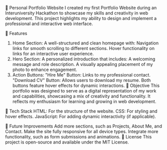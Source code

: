 🌟 Personal Portfolio Website
I created my first Portfolio Website during an Interuniversity Hackathon to showcase my skills and creativity in web development. This project highlights my ability to design and implement a professional and interactive web interface.

🚀 Features
1. Home Section:
A well-structured and clean homepage with:
Navigation links for smooth scrolling to different sections.
Hover functionality on links for an interactive user experience.
2. Hero Section:
A personalized introduction that includes:
A welcoming message and role description.
A visually appealing placement of my photo to enhance engagement.
3. Action Buttons:
"Hire Me" Button: Links to my professional contact.
"Download CV" Button: Allows users to download my resume.
Both buttons feature hover effects for dynamic interactions.
🎯 Objective
This portfolio was designed to serve as a digital representation of my work and capabilities, showcasing a mix of creativity and functionality. It reflects my enthusiasm for learning and growing in web development.

🔧 Tech Stack
HTML: For the structure of the website.
CSS: For styling and hover effects.
JavaScript: For adding dynamic interactivity (if applicable).

🌟 Future Improvements
Add more sections, such as Projects, About Me, and Contact.
Make the site fully responsive for all device types.
Integrate more functionality, such as form submissions and animations.
📄 License
This project is open-source and available under the MIT License.


